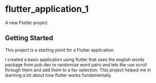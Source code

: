# flutter_application_1

A new Flutter project.

## Getting Started

This project is a starting point for a Flutter application.

I created a basic application using flutter that uses the english words package from pub.dev to randomize word pairs and lets the use scroll through them and add them to a fav selection.
This project helped me in learning a lot about how flutter works fundamentally.
